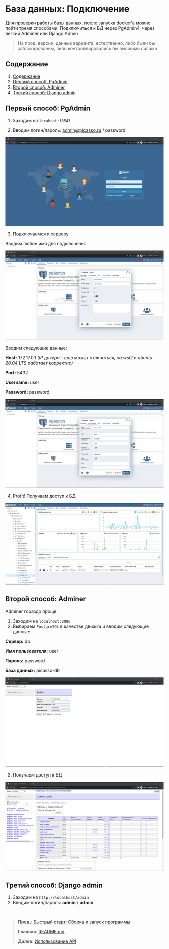 # База данных: Подключение
Для проверки работы базы данных, после запуска docker'а можно пойти тремя способами:
Подключиться к БД через PgAdmin4, через легкий Adminer или Django Admin

> На прод. версии, данные варианта, естественно, либо были бы заблокированны, либо контроллировались бы высшими силами


## Содержание
  1. [Содержание](#Содержание)
  2. [Первый способ: PgAdmin](#Первый-способ-PgAdmin)
  3. [Второй способ: Adminer](#Второй-способ-Adminer)
  4. [Третий способ: Django admin](#Третий-способ-Django-admin)


## Первый способ: PgAdmin

1. Заходим на `locahost:16543`

2. Вводим логин/пароль: admin@picasso.ru / password

![PgAdmin | login](/docs/images/pgadmin_login.png "PgAdmin | login")

3. Подключаемся к серверу

Вводим любое имя для подключения

![PgAdmin | connection to server | Server > General](/docs/images/pgadmin_add_server.png "PgAdmin | connection to server | Server > General")

Вводим следующие данные:

**Host:** 172.17.0.1 _(IP докера - ваш может отличаться, на wsl2 и ubuntu 20.04 LTS работает корректно)_

**Port:** 5432

**Username:** user

**Password:** password

![PgAdmin | Server > Connection](/docs/images/pgadmin_connection.png "PgAdmin | connection to server | Server > Connection")


4. Profit! Получаем доступ к БД

![PgAdmin | Access to the server was obtained](/docs/images/pgadmin_access.png "PgAdmin | Access to the server was obtained")

## Второй способ: Adminer

Adminer гораздо проще:

1. Заходим на `localhost:8080`
2. Выбираем `PostgreSQL` в качестве движка и вводим следующие данные:

**Сервер:** db

**Имя пользователя:** user

**Пароль:** password

**База данных:** picasso-db

![Adminer | Login](/docs/images/adminer-login.png "Adminer | Login")

3. Получаем доступ к БД

![Adminer | Access to the server was obtained](/docs/images/adminer_access.png "Adminer | Access to the server was obtained")


## Третий способ: Django admin

1. Заходим на `http://localhost/admin`
2. Вводим логин/пароль: **admin** / **admin**

<br />

> **Пред.**: [Быстрый старт: Сборка и запуск программы](quick_start.md)
>
> **Главная**: [README.md](/README.md)
> 
> **Далее**: [Использование API](using_api.md)